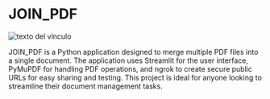# JOIN_PDF
![texto del vínculo](https://www.datasig.com.co/wp-content/uploads/2023/10/Unor-2-pdfs-con-python.png)

JOIN_PDF is a Python application designed to merge multiple PDF files into a single document. The application uses Streamlit for the user interface, PyMuPDF for handling PDF operations, and ngrok to create secure public URLs for easy sharing and testing. This project is ideal for anyone looking to streamline their document management tasks.
